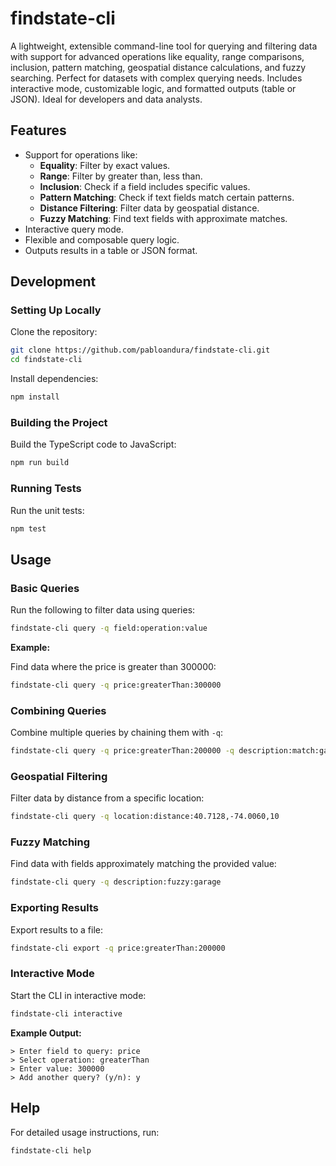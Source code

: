 # findstate-cli

A lightweight, extensible command-line tool for querying and filtering data with support for advanced operations like equality, range comparisons, inclusion, pattern matching, geospatial distance calculations, and fuzzy searching. Perfect for datasets with complex querying needs. Includes interactive mode, customizable logic, and formatted outputs (table or JSON). Ideal for developers and data analysts.

## Features

- Support for operations like:
  - **Equality**: Filter by exact values.
  - **Range**: Filter by greater than, less than.
  - **Inclusion**: Check if a field includes specific values.
  - **Pattern Matching**: Check if text fields match certain patterns.
  - **Distance Filtering**: Filter data by geospatial distance.
  - **Fuzzy Matching**: Find text fields with approximate matches.
- Interactive query mode.
- Flexible and composable query logic.
- Outputs results in a table or JSON format.

## Development

### Setting Up Locally

Clone the repository:

```bash
git clone https://github.com/pabloandura/findstate-cli.git
cd findstate-cli
```

Install dependencies:

```bash
npm install
```

### Building the Project

Build the TypeScript code to JavaScript:

```bash
npm run build
```

### Running Tests

Run the unit tests:

```bash
npm test
```


## Usage

### Basic Queries

Run the following to filter data using queries:

```bash
findstate-cli query -q field:operation:value
```

**Example:**

Find data where the price is greater than 300000:

```bash
findstate-cli query -q price:greaterThan:300000
```

### Combining Queries

Combine multiple queries by chaining them with `-q`:

```bash
findstate-cli query -q price:greaterThan:200000 -q description:match:garage
```

### Geospatial Filtering

Filter data by distance from a specific location:

```bash
findstate-cli query -q location:distance:40.7128,-74.0060,10
```

### Fuzzy Matching

Find data with fields approximately matching the provided value:

```bash
findstate-cli query -q description:fuzzy:garage
```

### Exporting Results

Export results to a file:

```bash
findstate-cli export -q price:greaterThan:200000
```

### Interactive Mode

Start the CLI in interactive mode:

```bash
findstate-cli interactive
```

**Example Output:**

```plaintext
> Enter field to query: price
> Select operation: greaterThan
> Enter value: 300000
> Add another query? (y/n): y
```


## Help

For detailed usage instructions, run:

```bash
findstate-cli help
```
